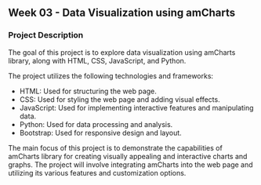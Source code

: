 ## Week 03 - Data Visualization using amCharts
### Project Description

The goal of this project is to explore data visualization using amCharts library, along with HTML, CSS, JavaScript, and Python.

The project utilizes the following technologies and frameworks:
- HTML: Used for structuring the web page.
- CSS: Used for styling the web page and adding visual effects.
- JavaScript: Used for implementing interactive features and manipulating data.
- Python: Used for data processing and analysis.
- Bootstrap: Used for responsive design and layout.

The main focus of this project is to demonstrate the capabilities of amCharts library for creating visually appealing and interactive charts and graphs. The project will involve integrating amCharts into the web page and utilizing its various features and customization options.

